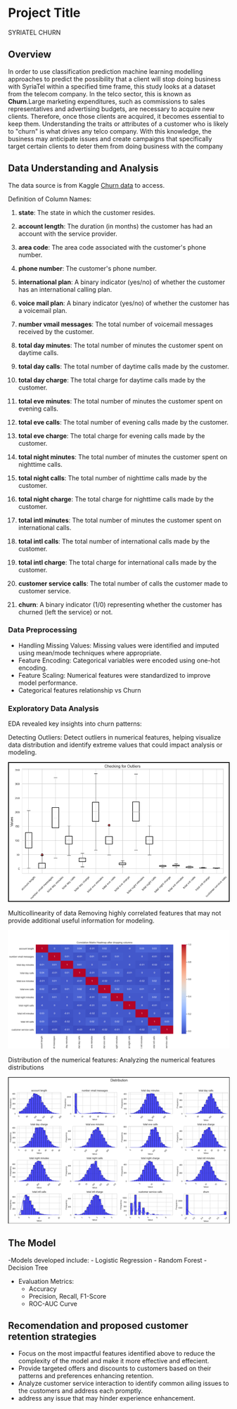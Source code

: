 # Project Title

SYRIATEL CHURN

## Overview
In order to use classification prediction machine learning modelling approaches to predict the possibility that a client will stop doing business with SyriaTel within a specified time frame, this study looks at a dataset from the telecom company. In the telco sector, this is known as **Churn**.Large marketing expenditures, such as commissions to sales representatives and advertising budgets, are necessary to acquire new clients. Therefore, once those clients are acquired, it becomes essential to keep them. Understanding the traits or attributes of a customer who is likely to "churn" is what drives any telco company. With this knowledge, the business may anticipate issues and create campaigns that specifically target certain clients to deter them from doing business with the company


## Data Understanding and Analysis

The data source is from Kaggle  [Churn data](https://www.kaggle.com/datasets/becksddf/churn-in-telecoms-dataset) to access.


Definition of Column Names:

1. **state**: The state in which the customer resides.

2. **account length**: The duration (in months) the customer has had an account with the service provider.

3. **area code**: The area code associated with the customer's phone number.

4. **phone number**: The customer's phone number.

5. **international plan**: A binary indicator (yes/no) of whether the customer has an international calling plan.

6. **voice mail plan**: A binary indicator (yes/no) of whether the customer has a voicemail plan.

7. **number vmail messages**: The total number of voicemail messages received by the customer.

8. **total day minutes**: The total number of minutes the customer spent on daytime calls.

9. **total day calls**: The total number of daytime calls made by the customer.

10. **total day charge**: The total charge for daytime calls made by the customer.

11. **total eve minutes**: The total number of minutes the customer spent on evening calls.

12. **total eve calls**: The total number of evening calls made by the customer.

13. **total eve charge**: The total charge for evening calls made by the customer.

14. **total night minutes**: The total number of minutes the customer spent on nighttime calls.

15. **total night calls**: The total number of nighttime calls made by the customer.

16. **total night charge**: The total charge for nighttime calls made by the customer.

17. **total intl minutes**: The total number of minutes the customer spent on international calls.

18. **total intl calls**: The total number of international calls made by the customer.

19. **total intl charge**: The total charge for international calls made by the customer.

20. **customer service calls**: The total number of calls the customer made to customer service.

21. **churn**: A binary indicator (1/0) representing whether the customer has churned (left the service) or not.

### Data Preprocessing
- Handling Missing Values: Missing values were identified and imputed using mean/mode techniques where appropriate.
- Feature Encoding: Categorical variables were encoded using one-hot encoding.
- Feature Scaling: Numerical features were standardized to improve model performance.
- Categorical features relationship vs Churn

### Exploratory Data Analysis
EDA revealed key insights into churn patterns:

Detecting Outliers: Detect outliers in numerical features, helping visualize data distribution and identify extreme values that could impact analysis or modeling.

![Outliers](https://github.com/SpencerLugalia/Phase-3-Project/blob/main/Images/outliears.png)

Multicollinearity of data Removing highly correlated features that may not provide additional useful information for modeling.

![Correlation Matrix](https://github.com/SpencerLugalia/Phase-3-Project/blob/main/Images/Correlation_Matrix_Heatmap.png)

Distribution of the numerical features: Analyzing the numerical features distributions

![Distribution of Numerical features](https://github.com/SpencerLugalia/Phase-3-Project/blob/main/Images/Distribution.png)

## The Model

-Models developed include:
    - Logistic Regression
    - Random Forest
    - Decision Tree

- Evaluation Metrics:
    - Accuracy
    - Precision, Recall, F1-Score
    - ROC-AUC Curve

## Recomendation and proposed customer retention strategies

- Focus on the most impactful features identified above to reduce the complexity of the model and make it more effective and effecient.
- Provide targeted offers and discounts to customers based on their patterns and preferences enhancing retention.
- Analyze customer service interaction to identify common ailing issues to the customers and address each promptly.
- address any issue that may hinder experience enhancement.
